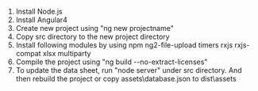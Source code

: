 1. Install Node.js
2. Install Angular4
3. Create new project using "ng new projectname"
4. Copy src directory to the new project directory
5. Install following modules by using npm
   ng2-file-upload
   timers
   rxjs
   rxjs-compat
   xlsx
   multiparty
6. Compile the project using "ng build --no-extract-licenses"
7. To update the data sheet, run "node server" under src directory. And then rebuild the project or copy assets\database.json to dist\assets
